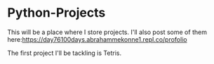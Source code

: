 # Python-Projects
This will be a place where I store projects. I'll also post some of them here:https://day76100days.abrahammekonne1.repl.co/profolio

The first project I'll be tackling is Tetris.
